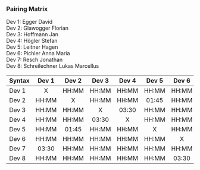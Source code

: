 ### Pairing Matrix
Dev 1: Egger David <br/>
Dev 2: Glawogger Florian <br/>
Dev 3: Hoffmann Jan <br/>
Dev 4: Högler Stefan <br/>
Dev 5: Leitner Hagen <br/>
Dev 6: Pichler Anna Maria <br/>
Dev 7: Resch Jonathan <br/>
Dev 8: Schreilechner Lukas Marcellus <br/>


| Syntax      | Dev 1   	  | Dev 2   	  | Dev 3   	  | Dev 4   	  | Dev 5   	  | Dev 6   	  | Dev 7   	  | Dev 8   	  |
| :---        |    :----:   |    :----:   |    :----:   |    :----:   |    :----:   |    :----:   |    :----:   |    :----:   |
| Dev 1       | X           | HH:MM       | HH:MM       | HH:MM       | HH:MM       | HH:MM       | 03:30       | HH:MM       |
| Dev 2       | HH:MM       | X           | HH:MM       | HH:MM       | 01:45       | HH:MM       | HH:MM       | HH:MM       |
| Dev 3       | HH:MM       | HH:MM       | X           | 03:30       | HH:MM       | HH:MM       | HH:MM       | HH:MM       |
| Dev 4       | HH:MM       | HH:MM       | 03:30       | X           | HH:MM       | HH:MM       | HH:MM       | HH:MM       |
| Dev 5       | HH:MM       | 01:45       | HH:MM       | HH:MM       | X           | HH:MM       | HH:MM       | HH:MM       |
| Dev 6       | HH:MM       | HH:MM       | HH:MM       | HH:MM       | HH:MM       | X           | HH:MM       | 03:30       |
| Dev 7       | 03:30       | HH:MM       | HH:MM       | HH:MM       | HH:MM       | HH:MM       | X           | HH:MM       |
| Dev 8       | HH:MM       | HH:MM       | HH:MM       | HH:MM       | HH:MM       | 03:30       | HH:MM       | X           |
